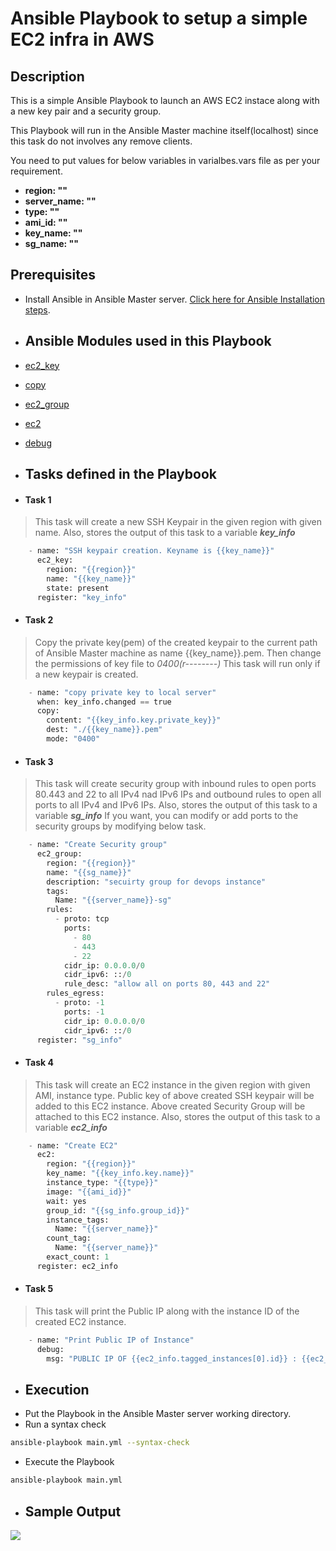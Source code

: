 # Ansible Playbook to setup a simple EC2 infra in AWS

## Description

This is a simple Ansible Playbook to launch an AWS EC2 instace along with a new key pair and a security group.

This Playbook will run in the Ansible Master machine itself(localhost) since this task do not involves any remove clients.

You need to put values for below variables in varialbes.vars file as per your requirement.

- **region: ""**
- **server_name: ""**
- **type: ""**
- **ami_id: ""**
- **key_name: ""**
- **sg_name: ""**


## Prerequisites

- Install Ansible in Ansible Master server. [Click here for Ansible Installation steps](https://docs.ansible.com/ansible/latest/installation_guide/intro_installation.html).

- ## Ansible Modules used in this Playbook
- [ec2_key](https://docs.ansible.com/ansible/latest/collections/amazon/aws/ec2_key_module.html)
- [copy](https://docs.ansible.com/ansible/latest/collections/ansible/builtin/copy_module.html)
- [ec2_group](https://docs.ansible.com/ansible/latest/collections/amazon/aws/ec2_group_module.html)
- [ec2](https://docs.ansible.com/ansible/latest/collections/amazon/aws/ec2_module.html)
- [debug](https://docs.ansible.com/ansible/latest/collections/ansible/builtin/debug_module.html)

- ## Tasks defined in the Playbook

- #### Task 1

>This task will create a new SSH Keypair in the given region with given name.
>Also, stores the output of this task to a variable ***key_info***

```python
    - name: "SSH keypair creation. Keyname is {{key_name}}"
      ec2_key:
        region: "{{region}}"
        name: "{{key_name}}"
        state: present
      register: "key_info"
```

- #### Task 2

>Copy the private key(pem) of the created keypair to the current path of Ansible Master machine as name {{key_name}}.pem.
>Then change the permissions of key file to *0400(r--------)*
>This task will run only if a new keypair is created.

```python
    - name: "copy private key to local server"
      when: key_info.changed == true
      copy:
        content: "{{key_info.key.private_key}}"
        dest: "./{{key_name}}.pem"
        mode: "0400"
```
- #### Task 3

>This task will create security group with inbound rules to open ports 80.443 and 22 to all IPv4 nad IPv6 IPs and outbound rules to open all ports to all IPv4 and IPv6 IPs.
>Also, stores the output of this task to a variable ***sg_info***
>If you want, you can modify or add ports to the security groups by modifying below task.

```python
    - name: "Create Security group"
      ec2_group:
        region: "{{region}}"
        name: "{{sg_name}}"
        description: "secuirty group for devops instance"
        tags:
          Name: "{{server_name}}-sg"          
        rules:
          - proto: tcp
            ports:
              - 80
              - 443
              - 22
            cidr_ip: 0.0.0.0/0
            cidr_ipv6: ::/0
            rule_desc: "allow all on ports 80, 443 and 22"
        rules_egress:
          - proto: -1
            ports: -1
            cidr_ip: 0.0.0.0/0
            cidr_ipv6: ::/0
      register: "sg_info"

```

- #### Task 4

>This task will create an EC2 instance in the given region with given AMI, instance type.
>Public key of above created SSH keypair will be added to this EC2 instance.
>Above created Security Group will be attached to this EC2 instance.
>Also, stores the output of this task to a variable ***ec2_info***

```python
    - name: "Create EC2"
      ec2:
        region: "{{region}}"
        key_name: "{{key_info.key.name}}"
        instance_type: "{{type}}"
        image: "{{ami_id}}"
        wait: yes
        group_id: "{{sg_info.group_id}}"
        instance_tags:
          Name: "{{server_name}}"
        count_tag:
          Name: "{{server_name}}"
        exact_count: 1
      register: ec2_info
```
- #### Task 5

>This task will print the Public IP along with the instance ID of the created EC2 instance.

```python
    - name: "Print Public IP of Instance"
      debug:
        msg: "PUBLIC IP OF {{ec2_info.tagged_instances[0].id}} : {{ec2_info.tagged_instances[0].public_ip}}"
```

- ## Execution
 - Put the Playbook in the Ansible Master server working directory.
 - Run a syntax check
 ```bash
ansible-playbook main.yml --syntax-check
```
 - Execute the Playbook
 ```bash
ansible-playbook main.yml
```
- ## Sample Output

![](https://i.ibb.co/QKLHrMZ/execution.png)
